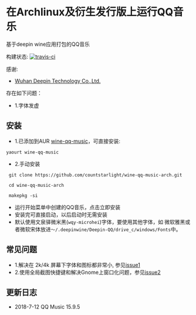 # 在Archlinux及衍生发行版上运行QQ音乐

基于deepin wine应用打包的QQ音乐

构建状态: [![travis-ci](https://travis-ci.org/countstarlight/wine-qq-music-arch.svg?branch=master)](https://travis-ci.org/countstarlight/wine-qq-music-arch)

感谢:

* [Wuhan Deepin Technology Co.,Ltd.](http://www.deepin.org/)

存在如下问题：
  * 1.字体发虚

## 安装
* 1.已添加到AUR [wine-qq-music](https://aur.archlinux.org/packages/wine-qq-music/)，可直接安装:
```shell
yaourt wine-qq-music
```

* 2.手动安装

```shell
 git clone https://github.com/countstarlight/wine-qq-music-arch.git

 cd wine-qq-music-arch
  
 makepkg -si
```

* 运行开始菜单中创建的QQ音乐，点击立即安装
* 安装完可直接启动，以后启动时无需安装
* 默认使用文泉驿微米黑(`wqy-microhei`)字体，要使用其他字体，如 微软雅黑或者微软宋体放进`～/.deepinwine/Deepin-QQ/drive_c/windows/Fonts`中。
## 常见问题
* 1.解决在 2k/4k 屏幕下字体和图标都非常小, 参见[issue1](https://github.com/countstarlight/deepin-wine-tim-arch/issues/1)
* 2.使用全局截图快捷键和解决Gnome上窗口化问题，参见[issue2](https://github.com/countstarlight/deepin-wine-tim-arch/issues/2)
## 更新日志
* 2018-7-12 QQ Music 15.9.5